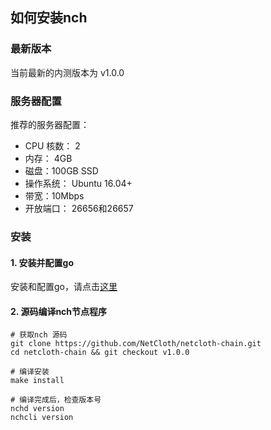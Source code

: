 ## 如何安装nch

### 最新版本
当前最新的内测版本为 v1.0.0

### 服务器配置

推荐的服务器配置：
* CPU 核数： 2
* 内存： 4GB
* 磁盘：100GB SSD
* 操作系统： Ubuntu 16.04+
* 带宽：10Mbps
* 开放端口： 26656和26657

### 安装

#### 1. 安装并配置go

安装和配置go，请点击[这里](../software/go-install.md)

#### 2. 源码编译nch节点程序
```
# 获取nch 源码
git clone https://github.com/NetCloth/netcloth-chain.git
cd netcloth-chain && git checkout v1.0.0

# 编译安装
make install

# 编译完成后，检查版本号
nchd version
nchcli version
```